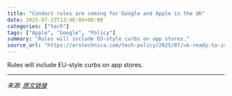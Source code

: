 ```yaml
---
title: "Conduct rules are coming for Google and Apple in the UK"
date: 2025-07-23T13:46:04+08:00
categories: ["tech"]
tags: ["Apple", "Google", "Policy"]
summary: "Rules will include EU-style curbs on app stores."
source_url: "https://arstechnica.com/tech-policy/2025/07/uk-ready-to-impose-competition-interventions-on-apple-and-google/"
---
```


Rules will include EU-style curbs on app stores.

---

*来源: [原文链接](https://arstechnica.com/tech-policy/2025/07/uk-ready-to-impose-competition-interventions-on-apple-and-google/)*
